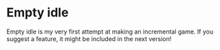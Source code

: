 # Empty idle
Empty idle is my very first attempt at making an incremental game. If you suggest a feature, it might be included in the next version!
